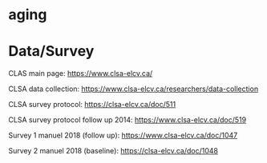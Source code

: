 # aging


# Data/Survey
CLAS main page: https://www.clsa-elcv.ca/

CLSA data collection: https://www.clsa-elcv.ca/researchers/data-collection

CLSA survey protocol: https://clsa-elcv.ca/doc/511

CLSA survey protocol follow up 2014: https://www.clsa-elcv.ca/doc/519

Survey 1 manuel 2018 (follow up): https://www.clsa-elcv.ca/doc/1047

Survey 2 manuel 2018 (baseline): https://clsa-elcv.ca/doc/1048
